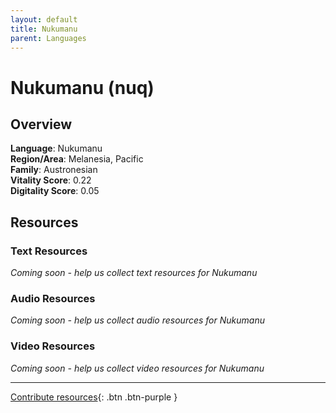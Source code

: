 ```yaml
---
layout: default
title: Nukumanu
parent: Languages
---
```


# Nukumanu (nuq)

## Overview

**Language**: Nukumanu  
**Region/Area**: Melanesia, Pacific  
**Family**: Austronesian  
**Vitality Score**: 0.22  
**Digitality Score**: 0.05  

## Resources

### Text Resources
*Coming soon - help us collect text resources for Nukumanu*

### Audio Resources
*Coming soon - help us collect audio resources for Nukumanu*

### Video Resources
*Coming soon - help us collect video resources for Nukumanu*

---

[Contribute resources](https://fairtrain.github.io/){: .btn .btn-purple }
